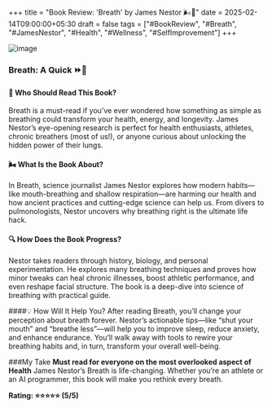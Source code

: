 +++
title = "Book Review: 'Breath' by James Nestor 🌬️📖"
date = 2025-02-14T09:00:00+05:30
draft = false
tags = ["#BookReview", "#Breath", "#JamesNestor", "#Health", "#Wellness", "#SelfImprovement"]
+++

![image](Book.jpg)

### Breath: A Quick ⏩📖

#### 🌟 Who Should Read This Book?
Breath is a must-read if you’ve ever wondered how something as simple as breathing could transform your health, energy, and longevity. James Nestor’s eye-opening research is perfect for health enthusiasts, athletes, chronic breathers (most of us!), or anyone curious about unlocking the hidden power of their lungs.

#### 🌬️ What Is the Book About?
In Breath, science journalist James Nestor  explores how modern habits—like mouth-breathing and shallow respiration—are harming our health and how ancient practices and cutting-edge science can help us. From  divers to pulmonologists, Nestor uncovers why breathing right is the ultimate life hack.

#### 🔍 How Does the Book Progress?
Nestor takes readers through  history, biology, and personal experimentation. He explores many breathing techniques and proves how minor tweaks can heal chronic illnesses, boost athletic performance, and even reshape facial structure. The book is a  deep-dive into science of breathing  with practical guide.

####💡 How Will It Help You?
After reading Breath, you’ll change your perception about breath forever. Nestor’s actionable tips—like “shut your mouth” and “breathe less”—will help you to improve sleep, reduce anxiety, and enhance endurance. You’ll walk away with tools to rewire your breathing habits and, in turn, transform your overall well-being.

###My Take
**Must read for everyone on the most overlooked aspect of Health**
James Nestor’s Breath is life-changing.  Whether you’re an athlete or an AI programmer, this book will make you rethink every breath.

**Rating: ⭐⭐⭐⭐⭐ (5/5)**
